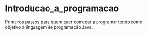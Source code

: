 # Introducao_a_programacao
 Primeiros passos para quem quer começar a programar tendo como objetivo a linguagem de programação Java.
